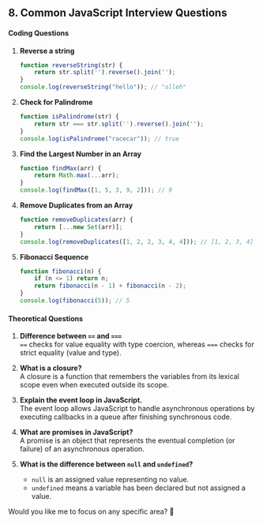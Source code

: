 ## **8. Common JavaScript Interview Questions**
#### **Coding Questions**
1. **Reverse a string**  
   ```js
   function reverseString(str) {
       return str.split('').reverse().join('');
   }
   console.log(reverseString("hello")); // "olleh"
   ```

2. **Check for Palindrome**  
   ```js
   function isPalindrome(str) {
       return str === str.split('').reverse().join('');
   }
   console.log(isPalindrome("racecar")); // true
   ```

3. **Find the Largest Number in an Array**  
   ```js
   function findMax(arr) {
       return Math.max(...arr);
   }
   console.log(findMax([1, 5, 3, 9, 2])); // 9
   ```

4. **Remove Duplicates from an Array**  
   ```js
   function removeDuplicates(arr) {
       return [...new Set(arr)];
   }
   console.log(removeDuplicates([1, 2, 2, 3, 4, 4])); // [1, 2, 3, 4]
   ```

5. **Fibonacci Sequence**  
   ```js
   function fibonacci(n) {
       if (n <= 1) return n;
       return fibonacci(n - 1) + fibonacci(n - 2);
   }
   console.log(fibonacci(5)); // 5
   ```

#### **Theoretical Questions**
1. **Difference between `==` and `===`**  
   `==` checks for value equality with type coercion, whereas `===` checks for strict equality (value and type).

2. **What is a closure?**  
   A closure is a function that remembers the variables from its lexical scope even when executed outside its scope.

3. **Explain the event loop in JavaScript.**  
   The event loop allows JavaScript to handle asynchronous operations by executing callbacks in a queue after finishing synchronous code.

4. **What are promises in JavaScript?**  
   A promise is an object that represents the eventual completion (or failure) of an asynchronous operation.

5. **What is the difference between `null` and `undefined`?**  
   - `null` is an assigned value representing no value.  
   - `undefined` means a variable has been declared but not assigned a value.

Would you like me to focus on any specific area? 🚀
